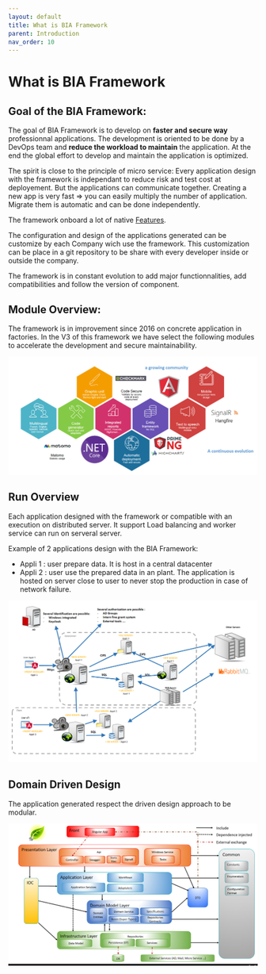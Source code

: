 ```yaml
---
layout: default
title: What is BIA Framework
parent: Introduction
nav_order: 10
---
```

# What is BIA Framework

## Goal of the BIA Framework:
The goal of BIA Framework is to develop on **faster and secure way** professionnal applications.
The development is oriented to be done by a DevOps team and **reduce the workload to maintain** the application.
At the end the global effort to develop and maintain the application is optimized.

The spirit is close to the principle of micro service:
Every application design with the framework is independant to reduce risk and test cost at deployement.
But the applications can communicate together.
Creating a new app is very fast => you can easily multiply the number of application.
Migrate them is automatic and can be done independently.

The framework onboard a lot of native [Features](../../30-DeveloperGuide/20-Features/Features.md).

The configuration and design of the applications generated can be customize by each Company wich use the framework.
This customization can be place in a git repository to be share with every developer inside or outside the company.

The framework is in constant evolution to add major functionnalities, add compatibilities and follow the version of component.

## Module Overview:
The framework is in improvement since 2016 on concrete application in factories.
In the V3 of this framework we have select the following modules to accelerate the development and secure 
maintainability.

![The framework V3 modules](../../Images/Overview_Modules.PNG)

## Run Overview
Each application designed with the framework or compatible with an execution on distributed server.
It support Load balancing and worker service can run on serveral server.

Example of 2 applications design with the BIA Framework:
* Appli 1 : user prepare data. It is host in a central datacenter
* Appli 2 : user use the prepared data in an plant. The application is hosted on server close to user to never stop the production in case of network failure.

 ![Run Overview](../../Images/Overview_Run.PNG)

## Domain Driven Design
The application generated respect the driven design approach to be modular.

![DDD Overview](../../Images/Overview_DDD.PNG)